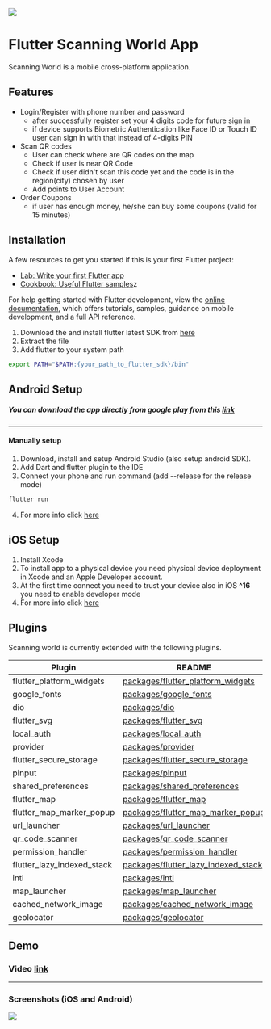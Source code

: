 ![](https://res.cloudinary.com/dybborlve/image/upload/w_150,h_150/logo_scanningworld_elv8gd.png)

# Flutter Scanning World App

Scanning World is a mobile cross-platform application.

## Features

- Login/Register with phone number and password
    - after successfully register set your 4 digits code for future sign in
    - if device supports Biometric Authentication like Face ID or Touch ID user can sign in with
      that instead of 4-digits PIN
- Scan QR codes
    - User can check where are QR codes on the map
    - Check if user is near QR Code
    - Check if user didn't scan this code yet and the code is in the region(city) chosen by user
    - Add points to User Account
- Order Coupons
    - if user has enough money, he/she can buy some coupons (valid for 15 minutes)

## Installation

A few resources to get you started if this is your first Flutter project:

- [Lab: Write your first Flutter app](https://docs.flutter.dev/get-started/codelab)
- [Cookbook: Useful Flutter samples](https://docs.flutter.dev/cookbook)z

For help getting started with Flutter development, view the
[online documentation](https://docs.flutter.dev/), which offers tutorials, samples, guidance on
mobile development, and a full API reference.

1. Download the and install flutter latest SDK
   from [here](https://docs.flutter.dev/get-started/install)
2. Extract the file
3. Add flutter to your system path

```sh
export PATH="$PATH:{your_path_to_flutter_sdk}/bin"
```

## Android Setup

##### You can download the app directly from google play from this [link]()

---

#### Manually setup

1. Download, install and setup Android Studio (also setup android SDK).
2. Add Dart and flutter plugin to the IDE
3. Connect your phone and run command (add --release for the release mode)

```sh
flutter run
```

4. For more info click [here](https://docs.flutter.dev/get-started/install/macos#android-setup)

## iOS Setup

1. Install Xcode
2. To install app to a physical device you need physical device deployment in Xcode and an Apple
   Developer account.
3. At the first time connect you need to trust your device also in iOS **^16**  you need to enable
   developer mode
4. For more info
   click [here](https://docs.flutter.dev/get-started/install/macos#deploy-to-ios-devices)

## Plugins

Scanning world is currently extended with the following plugins.

| Plugin | README |
| ------ | ------ |
| flutter_platform_widgets | [packages/flutter_platform_widgets](https://pub.dev/packages/flutter_platform_widgets) |
| google_fonts | [packages/google_fonts](https://pub.dev/packages/google_fonts) |
| dio | [packages/dio](https://pub.dev/packages/dio) |
| flutter_svg | [packages/flutter_svg](https://pub.dev/packages/flutter_svg) |
| local_auth | [packages/local_auth](https://pub.dev/packages/local_auth)|
| provider | [packages/provider](https://pub.dev/packages/provider) |
| flutter_secure_storage | [packages/flutter_secure_storage](https://pub.dev/packages/flutter_secure_storage) |
| pinput | [packages/pinput](https://pub.dev/packages/pinput) |
| shared_preferences | [packages/shared_preferences](https://pub.dev/packages/shared_preferences) |
| flutter_map | [packages/flutter_map](https://pub.dev/packages/flutter_map) |
| flutter_map_marker_popup | [packages/flutter_map_marker_popup](https://pub.dev/packages/flutter_map_marker_popup) |
| url_launcher | [packages/url_launcher](https://pub.dev/packages/url_launcher) |
| qr_code_scanner | [packages/qr_code_scanner](https://pub.dev/packages/qr_code_scanner) |
| permission_handler | [packages/permission_handler](https://pub.dev/packages/permission_handler) |
| flutter_lazy_indexed_stack | [packages/flutter_lazy_indexed_stack](https://pub.dev/packages/flutter_lazy_indexed_stack) |
| intl | [packages/intl](https://pub.dev/packages/intl) |
| map_launcher | [packages/map_launcher](https://pub.dev/packages/map_launcher) |
| cached_network_image | [packages/cached_network_image](https://pub.dev/packages/cached_network_image) |
| geolocator | [packages/geolocator](https://pub.dev/packages/geolocator) |

## Demo

### Video [link]()
---

### Screenshots (iOS and Android)
![](https://res.cloudinary.com/dybborlve/image/upload/h_500/Simulator_Screen_Shot_-_iPhone_14_Pro_Max_-_2022-10-23_at_20.00_tlwbdz.png)



